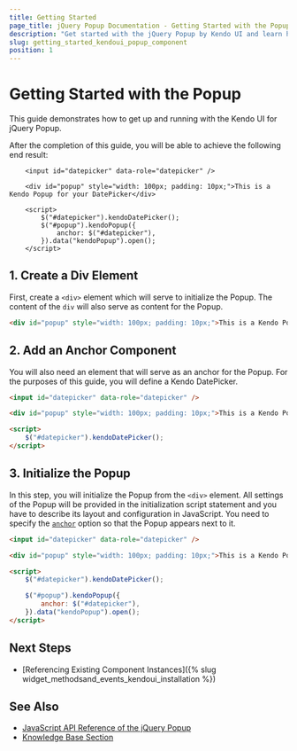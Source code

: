 ```yaml
---
title: Getting Started
page_title: jQuery Popup Documentation - Getting Started with the Popup
description: "Get started with the jQuery Popup by Kendo UI and learn how to create and initialize the component."
slug: getting_started_kendoui_popup_component
position: 1
---
```


# Getting Started with the Popup

This guide demonstrates how to get up and running with the Kendo UI for jQuery Popup.

After the completion of this guide, you will be able to achieve the following end result:

```dojo
    <input id="datepicker" data-role="datepicker" />

    <div id="popup" style="width: 100px; padding: 10px;">This is a Kendo Popup for your DatePicker</div>

    <script>
        $("#datepicker").kendoDatePicker();
        $("#popup").kendoPopup({
            anchor: $("#datepicker"),
        }).data("kendoPopup").open();
    </script>
```

## 1. Create a Div Element

First, create a `<div>` element which will serve to initialize the Popup. The content of the `div` will also serve as content for the Popup.

```html
<div id="popup" style="width: 100px; padding: 10px;">This is a Kendo Popup for your DatePicker</div>
```

## 2. Add an Anchor Component

You will also need an element that will serve as an anchor for the Popup. For the purposes of this guide, you will define a Kendo DatePicker.

```html
<input id="datepicker" data-role="datepicker" />

<div id="popup" style="width: 100px; padding: 10px;">This is a Kendo Popup for your DatePicker</div>

<script>
    $("#datepicker").kendoDatePicker();
</script>
```

## 3. Initialize the Popup

In this step, you will initialize the Popup from the `<div>` element. All settings of the Popup will be provided in the initialization script statement and you have to describe its layout and configuration in JavaScript. You need to specify the [`anchor`](/api/javascript/ui/popup/configuration/anchor) option so that the Popup appears next to it.

```html
<input id="datepicker" data-role="datepicker" />

<div id="popup" style="width: 100px; padding: 10px;">This is a Kendo Popup for your DatePicker</div>

<script>
    $("#datepicker").kendoDatePicker();

    $("#popup").kendoPopup({
        anchor: $("#datepicker"),
    }).data("kendoPopup").open();
</script>
```

## Next Steps

* [Referencing Existing Component Instances]({% slug widget_methodsand_events_kendoui_installation %})

## See Also

* [JavaScript API Reference of the jQuery Popup](/api/javascript/ui/popup)
* [Knowledge Base Section](/knowledge-base)

<script>
  window.onload = function() {
    document.getElementsByClassName("btn-run")[0].click();
  }
</script>
